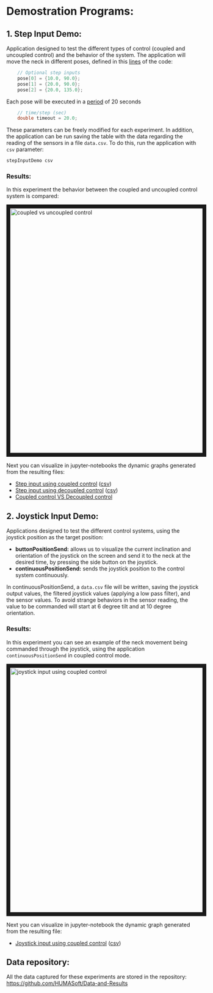 # Demostration Programs:
## 1. Step Input Demo:
Application designed to test the different types of control (coupled and uncoupled control) and the behavior of the system.
The application will move the neck in different poses, defined in this [lines](https://github.com/HUMASoft/yarp-devices/blob/18a6608dd6f5214b6bc5b02cac1e7ffd23541e01/programs/stepInputDemo/stepInputDemo.cpp#L79-L82) of the code:
```c++
    // Optional step inputs
    pose[0] = {10.0, 90.0};
    pose[1] = {20.0, 90.0};
    pose[2] = {20.0, 135.0};
```
Each pose will be executed in a [period](https://github.com/HUMASoft/yarp-devices/blob/18a6608dd6f5214b6bc5b02cac1e7ffd23541e01/programs/stepInputDemo/stepInputDemo.cpp#L84-L85) of 20 seconds
```c++
    // time/step (sec)
    double timeout = 20.0;
```
These parameters can be freely modified for each experiment.
In addition, the application can be run saving the table with the data regarding the reading of the sensors in a file `data.csv`. 
To do this, run the application with `csv` parameter:
```bash
stepInputDemo csv
```
### Results:

In this experiment the behavior between the coupled and uncoupled control system is compared:

<a href="https://vimeo.com/394899990" target="_blank"><img src="https://i.vimeocdn.com/video/860956792_640.jpg" 
alt="coupled vs uncoupled control" width="640" border="10" /></a>

Next you can visualize in jupyter-notebooks the dynamic graphs generated from the resulting files:
* [Step input using coupled control](https://nbviewer.jupyter.org/github/HUMASoft/Data-and-Results/blob/master/demo-results/jupyter-scripts/step-input-coupled-control.ipynb) ([csv](https://github.com/HUMASoft/Data-and-Results/blob/master/demo-results/csv-results/step-input-coupled-control-01.csv))
* [Step input using decoupled control](https://nbviewer.jupyter.org/github/HUMASoft/Data-and-Results/blob/master/demo-results/jupyter-scripts/step-input-decoupled-control.ipynb) ([csv](https://github.com/HUMASoft/Data-and-Results/blob/master/demo-results/csv-results/step-input-decoupled-control-01.csv))
* [Coupled control VS Decoupled control](https://nbviewer.jupyter.org/github/HUMASoft/Data-and-Results/blob/master/demo-results/jupyter-scripts/coupled-vs-decoupled-control.ipynb)

## 2. Joystick Input Demo:

Applications designed to test the different control systems, using the joystick position as the target position:
* **buttonPositionSend:** allows us to visualize the current inclination and orientation of the joystick on the screen and send it to the neck at the desired time, by pressing the side button on the joystick.
* **continuousPositionSend:** sends the joystick position to the control system continuously.

In continuousPositionSend, a `data.csv` file will be written, saving the joystick output values, the filtered joystick values (applying a low pass filter), and the sensor values.
To avoid strange behaviors in the sensor reading, the value to be commanded will start at 6 degree tilt and at 10 degree orientation.


### Results:

In this experiment you can see an example of the neck movement being commanded through the joystick, using the application `continuousPositionSend` in coupled control mode.

<a href="https://vimeo.com/399669993" target="_blank"><img src="https://i.vimeocdn.com/video/867802707_640.jpg" 
alt="joystick input using coupled control" width="640" border="10" /></a>

Next you can visualize in jupyter-notebook the dynamic graph generated from the resulting file:

* [Joystick input using coupled control](https://nbviewer.jupyter.org/github/HUMASoft/Data-and-Results/blob/master/demo-results/jupyter-scripts/joystick%20Input%20Coupled%20Control.ipynb) ([csv](https://github.com/HUMASoft/Data-and-Results/blob/master/demo-results/csv-results/joystick-input-coupled-control.csv))


## Data repository:
All the data captured for these experiments are stored in the repository: https://github.com/HUMASoft/Data-and-Results
